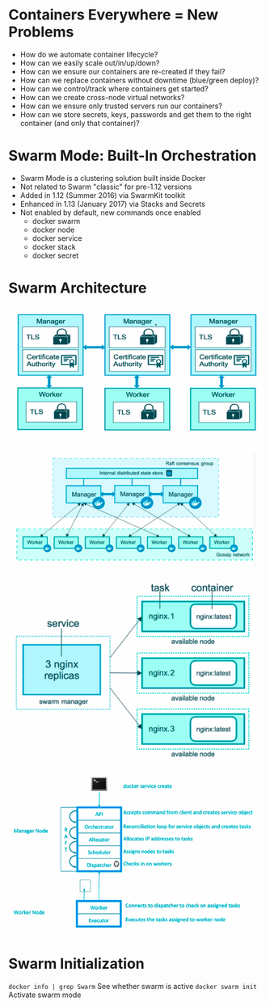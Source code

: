 <!-- TITLE: Docker Swarm -->
<!-- SUBTITLE: My references about Docker Swarm -->

# Containers Everywhere = New Problems
- How do we automate container lifecycle?
- How can we easily scale out/in/up/down?
- How can we ensure our containers are re-created if they fail?
- How can we replace containers without downtime (blue/green
deploy)?
- How can we control/track where containers get started?
- How can we create cross-node virtual networks?
- How can we ensure only trusted servers run our containers?
- How can we store secrets, keys, passwords and get them to the right
container (and only that container)?

# Swarm Mode: Built-In Orchestration
- Swarm Mode is a clustering solution built inside Docker
- Not related to Swarm "classic" for pre-1.12 versions
- Added in 1.12 (Summer 2016) via SwarmKit toolkit
- Enhanced in 1.13 (January 2017) via Stacks and Secrets
- Not enabled by default, new commands once enabled
    - docker swarm
    - docker node
    - docker service
    - docker stack
    - docker secret
# Swarm Architecture
![Swarm Mode](/uploads/swarm/swarm-mode.png "Swarm Mode")

![Swarm Topology](/uploads/swarm/swarm-topology.png "Swarm Topology")

![Nginx On Swarm](/uploads/swarm/nginx-on-swarm.png "Nginx On Swarm")

![Swarm Architecture](/uploads/swarm/swarm-architecture.png "Swarm Architecture")
# Swarm Initialization
`docker info | grep Swarm` See whether swarm is active
`docker swarm init` Activate swarm mode